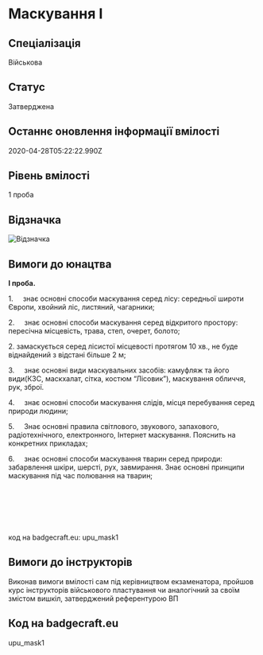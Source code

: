 # Маскування І

## Спеціалізація

Військова

## Статус

Затверджена

## Останнє оновлення інформації вмілості

2020-04-28T05:22:22.990Z

## Рівень вмілості

1 проба

## Відзначка

![Відзначка](../images/Maskuvannia_I/___________1.jpg)

## Вимоги до юнацтва

<p><b>І проба.</b></p>

<p>1.&nbsp;&nbsp;&nbsp;&nbsp; знає основні способи маскування
серед лісу: середньої широти Європи, хвойний ліс, листяний, чагарники;</p>

<p>2.&nbsp;&nbsp;&nbsp;&nbsp; знає основні способи маскування серед відкритого простору:
пересічна місцевість, трава, степ, очерет, болото;</p>

<p>2.
замаскується серед лісистої місцевості
протягом 10 хв., не буде віднайдений з відстані більше 2 м;</p>

<p>3.&nbsp;&nbsp;&nbsp;&nbsp; знає основні види маскувальних
засобів: камуфляж та його види(КЗС, маскхалат, сітка, костюм “Лісовик”),
маскування обличчя, рук, зброї.</p>

<p>4.&nbsp;&nbsp;&nbsp;&nbsp; знає основні способи маскування
слідів, місця перебування серед природи людини;</p>

<p>5.&nbsp;&nbsp;&nbsp;&nbsp; Знає основні правила світлового,
звукового, запахового, радіотехнічного, електронного, Інтернет маскування.
Пояснить на конкретних прикладах;</p>

<p>6.&nbsp;&nbsp;&nbsp;&nbsp; знає основні способи маскування
тварин серед природи: забарвлення шкіри, шерсті, рух, завмирання. Знає основні
принципи маскування під час полювання на тварин;</p>

<p>&nbsp;</p>

<p><br></p><p><br></p><p>код на badgecraft.eu: upu_mask1<br></p>

## Вимоги до інструкторів

Виконав вимоги вмілості сам під керівництвом екзаменатора, пройшов курс інструкторів військового пластування чи аналогічний за своїм змістом вишкіл, затверджений референтурою ВП

## Код на badgecraft.eu

upu_mask1